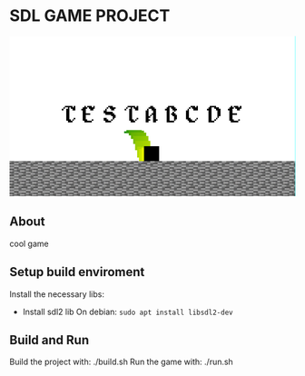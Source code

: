   # SDL GAME PROJECT
 ![](docs/image.png)

  ## About

  cool game

  ## Setup build enviroment 

  Install the necessary libs:
  - Install sdl2 lib
    On debian: `sudo apt install libsdl2-dev`
  
  ## Build and Run

  Build the project with: ./build.sh
  Run the game with: ./run.sh
